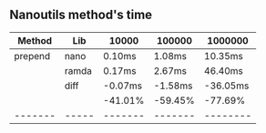 ## Nanoutils method's time
| Method  | Lib   |   10000 |  100000 |  1000000 |
| ------- | ----- | ------- | ------- | -------- |
| prepend | nano  |  0.10ms |  1.08ms |  10.35ms |
|         | ramda |  0.17ms |  2.67ms |  46.40ms |
|         | diff  | -0.07ms | -1.58ms | -36.05ms |
|         |       | -41.01% | -59.45% |  -77.69% |
| ------- | ----- | ------- | ------- | -------- |
